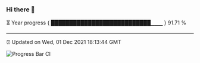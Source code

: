 ### Hi there 👋

⏳ Year progress { ███████████████████████████▁▁▁ } 91.71 %

---

⏰ Updated on Wed, 01 Dec 2021 18:13:44 GMT

![Progress Bar CI](https://github.com/liununu/liununu/workflows/Progress%20Bar%20CI/badge.svg)
